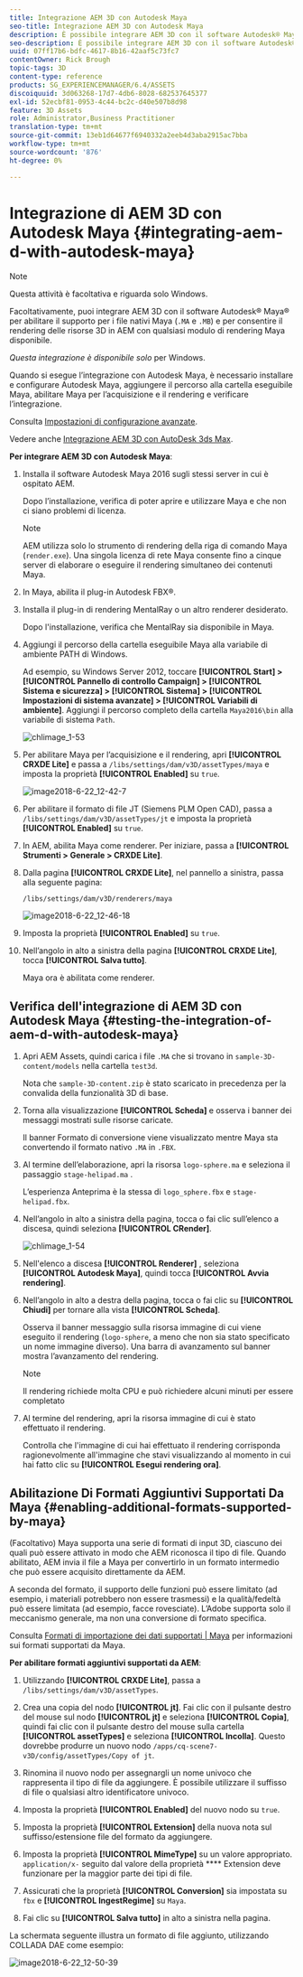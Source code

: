 ```yaml
---
title: Integrazione AEM 3D con Autodesk Maya
seo-title: Integrazione AEM 3D con Autodesk Maya
description: È possibile integrare AEM 3D con il software Autodesk® Maya® per abilitare il supporto per i file nativi Maya (.MA e .MB) e per consentire il rendering delle risorse 3D in AEM con qualsiasi modulo di rendering Maya disponibile.
seo-description: È possibile integrare AEM 3D con il software Autodesk® Maya® per abilitare il supporto per i file nativi Maya (.MA e .MB) e per consentire il rendering delle risorse 3D in AEM con qualsiasi modulo di rendering Maya disponibile.
uuid: 07ff17b6-bdfc-4617-8b16-42aaf5c73fc7
contentOwner: Rick Brough
topic-tags: 3D
content-type: reference
products: SG_EXPERIENCEMANAGER/6.4/ASSETS
discoiquuid: 3d063268-17d7-4db6-8028-682537645377
exl-id: 52ecbf81-0953-4c44-bc2c-d40e507b8d98
feature: 3D Assets
role: Administrator,Business Practitioner
translation-type: tm+mt
source-git-commit: 13eb1d64677f6940332a2eeb4d3aba2915ac7bba
workflow-type: tm+mt
source-wordcount: '876'
ht-degree: 0%

---
```


# Integrazione di AEM 3D con Autodesk Maya {#integrating-aem-d-with-autodesk-maya}

>[!NOTE]
>
>Questa attività è facoltativa e riguarda solo Windows.

Facoltativamente, puoi integrare AEM 3D con il software Autodesk® Maya® per abilitare il supporto per i file nativi Maya (`.MA` e `.MB`) e per consentire il rendering delle risorse 3D in AEM con qualsiasi modulo di rendering Maya disponibile.

*Questa integrazione è disponibile solo* per Windows.

Quando si esegue l’integrazione con Autodesk Maya, è necessario installare e configurare Autodesk Maya, aggiungere il percorso alla cartella eseguibile Maya, abilitare Maya per l’acquisizione e il rendering e verificare l’integrazione.

Consulta [Impostazioni di configurazione avanzate](advanced-config-3d.md).

Vedere anche [Integrazione AEM 3D con AutoDesk 3ds Max](integrating-aem-3d-with-autodesk-3ds-max.md).

**Per integrare AEM 3D con Autodesk Maya**:

1. Installa il software Autodesk Maya 2016 sugli stessi server in cui è ospitato AEM.

   Dopo l’installazione, verifica di poter aprire e utilizzare Maya e che non ci siano problemi di licenza.

   >[!NOTE]
   >
   >AEM utilizza solo lo strumento di rendering della riga di comando Maya (`render.exe`). Una singola licenza di rete Maya consente fino a cinque server di elaborare o eseguire il rendering simultaneo dei contenuti Maya.

1. In Maya, abilita il plug-in Autodesk FBX®.
1. Installa il plug-in di rendering MentalRay o un altro renderer desiderato.

   Dopo l&#39;installazione, verifica che MentalRay sia disponibile in Maya.

1. Aggiungi il percorso della cartella eseguibile Maya alla variabile di ambiente PATH di Windows.

   Ad esempio, su Windows Server 2012, toccare **[!UICONTROL Start] > [!UICONTROL Pannello di controllo Campaign] > [!UICONTROL Sistema e sicurezza] > [!UICONTROL Sistema] > [!UICONTROL Impostazioni di sistema avanzate] > [!UICONTROL Variabili di ambiente]**. Aggiungi il percorso completo della cartella `Maya2016\bin` alla variabile di sistema `Path`.

   ![chlimage_1-53](assets/chlimage_1-53.png)

1. Per abilitare Maya per l’acquisizione e il rendering, apri **[!UICONTROL CRXDE Lite]** e passa a `/libs/settings/dam/v3D/assetTypes/maya` e imposta la proprietà **[!UICONTROL Enabled]** su `true`.

   ![image2018-6-22_12-42-7](assets/image2018-6-22_12-42-7.png)

1. Per abilitare il formato di file JT (Siemens PLM Open CAD), passa a `/libs/settings/dam/v3D/assetTypes/jt` e imposta la proprietà **[!UICONTROL Enabled]** su `true`.
1. In AEM, abilita Maya come renderer. Per iniziare, passa a **[!UICONTROL Strumenti > Generale > CRXDE Lite]**.
1. Dalla pagina **[!UICONTROL CRXDE Lite]**, nel pannello a sinistra, passa alla seguente pagina:

   `/libs/settings/dam/v3D/renderers/maya`

   ![image2018-6-22_12-46-18](assets/image2018-6-22_12-46-18.png)

1. Imposta la proprietà **[!UICONTROL Enabled]** su `true`.

1. Nell’angolo in alto a sinistra della pagina **[!UICONTROL CRXDE Lite]**, tocca **[!UICONTROL Salva tutto]**.

   Maya ora è abilitata come renderer.

## Verifica dell&#39;integrazione di AEM 3D con Autodesk Maya {#testing-the-integration-of-aem-d-with-autodesk-maya}

1. Apri AEM Assets, quindi carica i file `.MA` che si trovano in `sample-3D-content/models` nella cartella `test3d`.

   Nota che `sample-3D-content.zip` è stato scaricato in precedenza per la convalida della funzionalità 3D di base.

1. Torna alla visualizzazione **[!UICONTROL Scheda]** e osserva i banner dei messaggi mostrati sulle risorse caricate.

   Il banner Formato di conversione viene visualizzato mentre Maya sta convertendo il formato nativo `.MA` in `.FBX`.

1. Al termine dell’elaborazione, apri la risorsa `logo-sphere.ma` e seleziona il passaggio `stage-helipad.ma` .

   L’esperienza Anteprima è la stessa di `logo_sphere.fbx` e `stage-helipad.fbx`.

1. Nell’angolo in alto a sinistra della pagina, tocca o fai clic sull’elenco a discesa, quindi seleziona **[!UICONTROL CRender]**.

   ![chlimage_1-54](assets/chlimage_1-54.png)

1. Nell&#39;elenco a discesa **[!UICONTROL Renderer]** , seleziona **[!UICONTROL Autodesk Maya]**, quindi tocca **[!UICONTROL Avvia rendering]**.
1. Nell’angolo in alto a destra della pagina, tocca o fai clic su **[!UICONTROL Chiudi]** per tornare alla vista **[!UICONTROL Scheda]**.

   Osserva il banner messaggio sulla risorsa immagine di cui viene eseguito il rendering (`logo-sphere`, a meno che non sia stato specificato un nome immagine diverso). Una barra di avanzamento sul banner mostra l’avanzamento del rendering.

   >[!NOTE]
   >
   >Il rendering richiede molta CPU e può richiedere alcuni minuti per essere completato

1. Al termine del rendering, apri la risorsa immagine di cui è stato effettuato il rendering.

   Controlla che l&#39;immagine di cui hai effettuato il rendering corrisponda ragionevolmente all&#39;immagine che stavi visualizzando al momento in cui hai fatto clic su **[!UICONTROL Esegui rendering ora]**.

## Abilitazione Di Formati Aggiuntivi Supportati Da Maya {#enabling-additional-formats-supported-by-maya}

(Facoltativo) Maya supporta una serie di formati di input 3D, ciascuno dei quali può essere attivato in modo che AEM riconosca il tipo di file. Quando abilitato, AEM invia il file a Maya per convertirlo in un formato intermedio che può essere acquisito direttamente da AEM.

A seconda del formato, il supporto delle funzioni può essere limitato (ad esempio, i materiali potrebbero non essere trasmessi) e la qualità/fedeltà può essere limitata (ad esempio, facce rovesciate). L’Adobe supporta solo il meccanismo generale, ma non una conversione di formato specifica.

Consulta [Formati di importazione dei dati supportati | Maya](https://knowledge.autodesk.com/support/maya/learn-explore/caas/CloudHelp/cloudhelp/2016/ENU/Maya/files/GUID-69BC066D-D4D8-4B12-900C-CF42E798A5D6-htm.html) per informazioni sui formati supportati da Maya.

**Per abilitare formati aggiuntivi supportati da AEM**:

1. Utilizzando **[!UICONTROL CRXDE Lite]**, passa a `/libs/settings/dam/v3D/assetTypes`.
1. Crea una copia del nodo **[!UICONTROL jt]**. Fai clic con il pulsante destro del mouse sul nodo **[!UICONTROL jt]** e seleziona **[!UICONTROL Copia]**, quindi fai clic con il pulsante destro del mouse sulla cartella **[!UICONTROL assetTypes]** e seleziona **[!UICONTROL Incolla]**. Questo dovrebbe produrre un nuovo nodo `/apps/cq-scene7-v3D/config/assetTypes/Copy of jt`.
1. Rinomina il nuovo nodo per assegnargli un nome univoco che rappresenta il tipo di file da aggiungere. È possibile utilizzare il suffisso di file o qualsiasi altro identificatore univoco.

1. Imposta la proprietà **[!UICONTROL Enabled]** del nuovo nodo su `true`.

1. Imposta la proprietà **[!UICONTROL Extension]** della nuova nota sul suffisso/estensione file del formato da aggiungere.
1. Imposta la proprietà **[!UICONTROL MimeType]** su un valore appropriato. `application/x-` seguito dal valore della proprietà  **** Extension deve funzionare per la maggior parte dei tipi di file.
1. Assicurati che la proprietà **[!UICONTROL Conversion]** sia impostata su `fbx` e **[!UICONTROL IngestRegime]** su `Maya`.
1. Fai clic su **[!UICONTROL Salva tutto]** in alto a sinistra nella pagina.

La schermata seguente illustra un formato di file aggiunto, utilizzando COLLADA DAE come esempio:

![image2018-6-22_12-50-39](assets/image2018-6-22_12-50-39.png)
